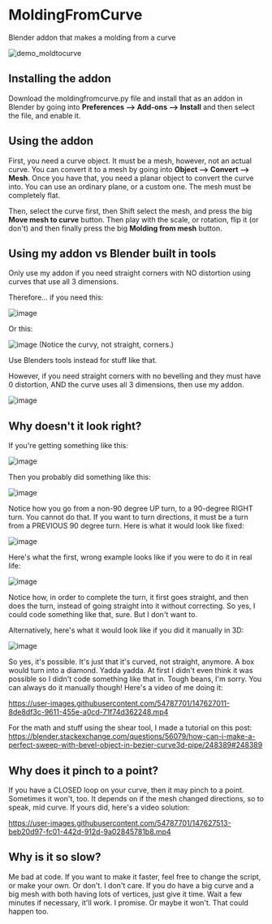 # MoldingFromCurve
Blender addon that makes a molding from a curve

![demo_moldtocurve](https://user-images.githubusercontent.com/54787701/147623451-76a96502-c588-413c-aedd-8cd00270c38e.gif)

## Installing the addon

Download the moldingfromcurve.py file and install that as an addon in Blender by going into **Preferences --> Add-ons --> Install** and then select the file, and enable it.

## Using the addon

First, you need a curve object. It must be a mesh, however, not an actual curve. You can convert it to a mesh by going into **Object --> Convert --> Mesh**. Once you have that, you need a planar object to convert the curve into. You can use an ordinary plane, or a custom one. The mesh must be completely flat.

Then, select the curve first, then Shift select the mesh, and press the big **Move mesh to curve** button. Then play with the scale, or rotation, flip it (or don't) and then finally press the big **Molding from mesh** button.

## Using my addon vs Blender built in tools

Only use my addon if you need straight corners with NO distortion using curves that use all 3 dimensions.

Therefore... if you need this:

![image](https://user-images.githubusercontent.com/54787701/147624624-bc47fb89-3c21-4bad-a49c-8dabd4912199.png)

Or this:

![image](https://user-images.githubusercontent.com/54787701/147624657-324d237b-5dac-4af6-8052-7320887fa871.png)
(Notice the curvy, not straight, corners.)

Use Blenders tools instead for stuff like that.

However, if you need straight corners with no bevelling and they must have 0 distortion, AND the curve uses all 3 dimensions, then use my addon.

![image](https://user-images.githubusercontent.com/54787701/147624767-93561054-5fe2-4402-993d-a269f35aa4aa.png)

## Why doesn't it look right?

If you're getting something like this:

![image](https://user-images.githubusercontent.com/54787701/147624809-91ad76c5-1fbd-4f2d-b3af-1c9bc443ac24.png)

Then you probably did something like this:

![image](https://user-images.githubusercontent.com/54787701/147624868-7555d1d1-f436-40cd-9c72-58ede11a2c78.png)

Notice how you go from a non-90 degree UP turn, to a 90-degree RIGHT turn. You cannot do that. If you want to turn directions, it must be a turn from a PREVIOUS 90 degree turn. Here is what it would look like fixed:

![image](https://user-images.githubusercontent.com/54787701/147624968-ad2621ea-f2c5-4c0f-a27d-02307959f6de.png)

Here's what the first, wrong example looks like if you were to do it in real life:

![image](https://user-images.githubusercontent.com/54787701/147626066-21a56464-b9ab-4d84-8606-eaddfc9971ea.png)

Notice how, in order to complete the turn, it first goes straight, and then does the turn, instead of going straight into it without correcting. So yes, I could code something like that, sure. But I don't want to.

Alternatively, here's what it would look like if you did it manually in 3D:

![image](https://user-images.githubusercontent.com/54787701/147626637-28b81e91-2d97-4f6c-98b0-df9f8b47e487.png)

So yes, it's possible. It's just that it's curved, not straight, anymore. A box would turn into a diamond. Yadda yadda. At first I didn't even think it was possible so I didn't code something like that in. Tough beans, I'm sorry. You can always do it manually though! Here's a video of me doing it:

https://user-images.githubusercontent.com/54787701/147627011-8de8df3c-9611-455e-a0cd-71f74d362248.mp4

For the math and stuff using the shear tool, I made a tutorial on this post: https://blender.stackexchange.com/questions/56079/how-can-i-make-a-perfect-sweep-with-bevel-object-in-bezier-curve3d-pipe/248389#248389

## Why does it pinch to a point?

If you have a CLOSED loop on your curve, then it may pinch to a point. Sometimes it won't, too. It depends on if the mesh changed directions, so to speak, mid curve. If yours did, here's a video solution:

https://user-images.githubusercontent.com/54787701/147627513-beb20d97-fc01-442d-912d-9a02845781b8.mp4





## Why is it so slow?

Me bad at code. If you want to make it faster, feel free to change the script, or make your own. Or don't. I don't care. 
If you do have a big curve and a big mesh with both having lots of vertices, just give it time. Wait a few minutes if necessary, it'll work. I promise. Or maybe it won't. That could happen too.
